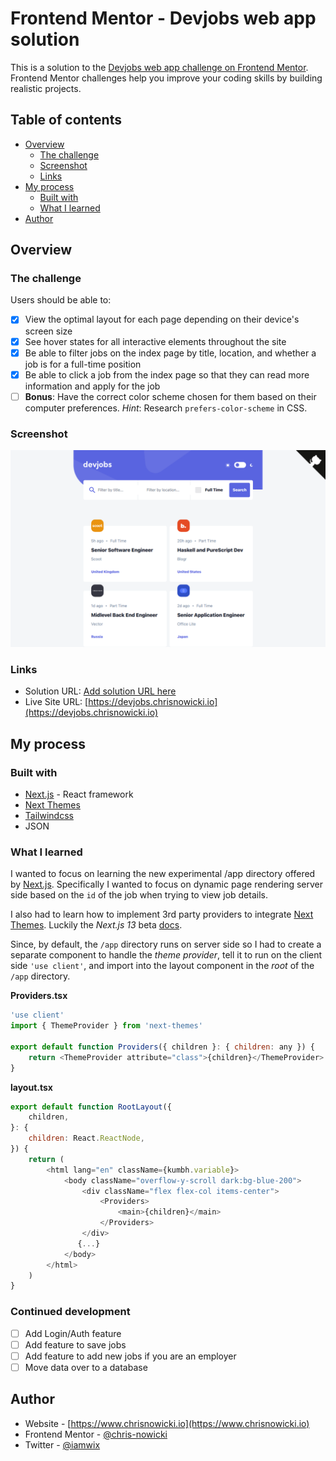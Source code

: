 # Frontend Mentor - Devjobs web app solution

This is a solution to the [Devjobs web app challenge on Frontend Mentor](https://www.frontendmentor.io/challenges/devjobs-web-app-HuvC_LP4l). Frontend Mentor challenges help you improve your coding skills by building realistic projects.

## Table of contents

-   [Overview](#overview)
    -   [The challenge](#the-challenge)
    -   [Screenshot](#screenshot)
    -   [Links](#links)
-   [My process](#my-process)
    -   [Built with](#built-with)
    -   [What I learned](#what-i-learned)
-   [Author](#author)

## Overview

### The challenge

Users should be able to:

-   [x] View the optimal layout for each page depending on their device's screen size
-   [x] See hover states for all interactive elements throughout the site
-   [x] Be able to filter jobs on the index page by title, location, and whether a job is for a full-time position
-   [x] Be able to click a job from the index page so that they can read more information and apply for the job
-   [ ] **Bonus**: Have the correct color scheme chosen for them based on their computer preferences. _Hint_: Research `prefers-color-scheme` in CSS.

### Screenshot

![](./screenshot.png)

### Links

-   Solution URL: [Add solution URL here](https://your-solution-url.com)
-   Live Site URL: [https://devjobs.chrisnowicki.io](https://devjobs.chrisnowicki.io)

## My process

### Built with

-   [Next.js](https://nextjs.org/) - React framework
-   [Next Themes](https://github.com/pacocoursey/next-themes)
-   [Tailwindcss](https://www.tailwindcss.com)
-   JSON

### What I learned

I wanted to focus on learning the new experimental /app directory offered by [Next.js](https://www.nextjs.org). Specifically I wanted to focus on dynamic page rendering server side based on the `id` of the job when trying to view job details.

I also had to learn how to implement 3rd party providers to integrate [Next Themes](https://github.com/pacocoursey/next-themes). Luckily the _Next.js 13_ beta [docs](https://beta.nextjs.org/docs/data-fetching/fetching#static-data-fetchingmd).

Since, by default, the `/app` directory runs on server side so I had to create a separate component to handle the _theme provider_, tell it to run on the client side `'use client'`, and import into the layout component in the _root_ of the `/app` directory.

**Providers.tsx**

```javascript
'use client'
import { ThemeProvider } from 'next-themes'

export default function Providers({ children }: { children: any }) {
    return <ThemeProvider attribute="class">{children}</ThemeProvider>
}
```

**layout.tsx**

```javascript
export default function RootLayout({
    children,
}: {
    children: React.ReactNode,
}) {
    return (
        <html lang="en" className={kumbh.variable}>
            <body className="overflow-y-scroll dark:bg-blue-200">
                <div className="flex flex-col items-center">
                    <Providers>
                        <main>{children}</main>
                    </Providers>
                </div>
               {...}
            </body>
        </html>
    )
}
```

### Continued development

-   [ ] Add Login/Auth feature
-   [ ] Add feature to save jobs
-   [ ] Add feature to add new jobs if you are an employer
-   [ ] Move data over to a database

## Author

-   Website - [https://www.chrisnowicki.io](https://www.chrisnowicki.io)
-   Frontend Mentor - [@chris-nowicki](https://www.frontendmentor.io/profile/chris-nowicki)
-   Twitter - [@iamwix](https://www.twitter.com/iamwix)
